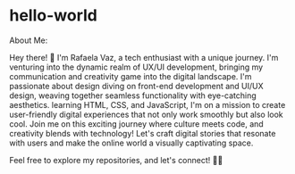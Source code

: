# hello-world
About Me:

Hey there! 👋 I'm Rafaela Vaz, a tech enthusiast with a unique journey. 
I'm venturing into the dynamic realm of UX/UI development, bringing my communication and creativity game into the digital landscape.
I'm passionate about design diving on front-end development and UI/UX design, weaving together seamless functionality with eye-catching aesthetics. learning HTML, CSS, and JavaScript, I'm on a mission to create user-friendly digital experiences that not only work smoothly but also look cool.
Join me on this exciting journey where culture meets code, and creativity blends with technology!
Let's craft digital stories that resonate with users and make the online world a visually captivating space.

Feel free to explore my repositories, and let's connect! 🚀✨

